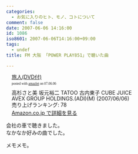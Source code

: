 ```yaml
---
categories:
  - お気に入りのヒト、モノ、コトについて
comment: false
date: 2007-06-06 14:16:00
id: 1086
iso8601: 2007-06-06T14:16:00+09:00
tags:
  - undef
title: FM 大阪 「POWER PLAY851」で聴いた曲

---
```


<div class="entry-body">
                                 <div class="amazlet-box" style="margin-bottom:0px;"><div class="amazlet-image" style="float:left;"><a href="http://www.amazon.co.jp/exec/obidos/ASIN/B000O5B1GI/nqounet-22/ref=nosim/" name="amazletlink" id="amazletlink"></a></div><div class="amazlet-info" style="float:left;margin-left:15px;line-height:120%"><div class="amazlet-name" style="margin-bottom:10px;line-height:120%"><a href="http://www.amazon.co.jp/exec/obidos/ASIN/B000O5B1GI/nqounet-22/ref=nosim/" name="amazletlink" id="amazletlink">旅人(DVD付)</a><div class="amazlet-powered-date" style="font-size:7pt;margin-top:5px;font-family:verdana;line-height:120%">posted with <a href="http://app.amazlet.com/amazlet/" title="旅人(DVD付)">amazlet</a> on 07.06.06</div></div><div class="amazlet-detail">高杉さと美 坂元裕二 TATOO 古内東子 CUBE JUICE <br />AVEX GROUP HOLDINGS.(ADI)(M) (2007/06/06)<br />売り上げランキング: 78<br /></div><div class="amazlet-link" style="margin-top: 5px"><a href="http://www.amazon.co.jp/exec/obidos/ASIN/B000O5B1GI/nqounet-22/ref=nosim/" name="amazletlink" id="amazletlink">Amazon.co.jp で詳細を見る</a></div></div><div class="amazlet-footer" style="clear: left"></div></div>

<p>会社の車で聴きました。<br />
なかなか好みの曲でした。</p>

<p>メモメモ。</p>
                              </div>
    	